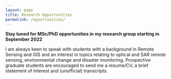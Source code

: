 ```yaml
---
layout: page
title: Research Opportunities
permalink: /opportunities/
---
```


**Stay tuned for MSc/PhD opportunities in my research group starting in September 2022**

I am always keen to speak with students with a background in Remote Sensing and GIS and an interest in topics relating to optical and SAR remote sensing, environmental change and disaster monitoring. Prospective graduate students are encouraged to send me a resume/CV, a brief statement of interest and (unofficial) transcripts.
